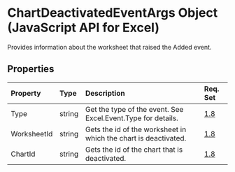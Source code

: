 # ChartDeactivatedEventArgs Object (JavaScript API for Excel)

Provides information about the worksheet that raised the Added event.

## Properties

| Property	   | Type	|Description| Req. Set|
|:---------------|:--------|:----------|:----|
|Type|string|Get the type of the event. See Excel.Event.Type for details.|[1.8](../requirement-sets/excel-api-requirement-sets.md)|
|WorksheetId|string|Gets the id of the worksheet in which the chart is deactivated.|[1.8](../requirement-sets/excel-api-requirement-sets.md)|
|ChartId|string|Gets the id of the chart that is deactivated.|[1.8](../requirement-sets/excel-api-requirement-sets.md)|

